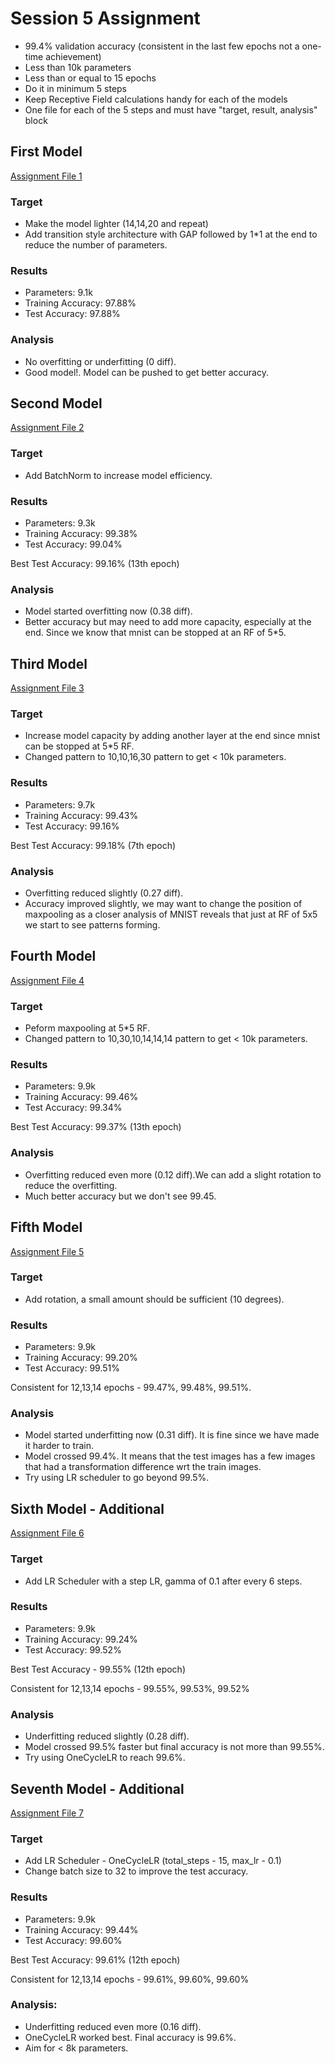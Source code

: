 # Session 5 Assignment

* 99.4% validation accuracy (consistent in the last few epochs not a one-time achievement)
* Less than 10k parameters
* Less than or equal to 15 epochs
* Do it in minimum 5 steps
* Keep Receptive Field calculations handy for each of the models
* One file for each of the 5 steps and must have "target, result, analysis" block

## First Model

[Assignment File 1](https://github.com/sagarigrandhi/EVA4/blob/master/S5/Assignment_5_F1.ipynb)

### Target
* Make the model lighter (14,14,20 and repeat)
* Add transition style architecture with GAP followed by 1*1 at the end to reduce the number of parameters.
 
### Results
* Parameters: 9.1k
* Training Accuracy: 97.88%
* Test Accuracy: 97.88%

### Analysis
* No overfitting or underfitting (0 diff).
* Good model!. Model can be pushed to get better accuracy.

## Second Model

[Assignment File 2](https://github.com/sagarigrandhi/EVA4/blob/master/S5/Assignment_5_F2.ipynb)

### Target
* Add BatchNorm to increase model efficiency.
 
### Results
* Parameters: 9.3k
* Training Accuracy: 99.38%
* Test Accuracy: 99.04%

Best Test Accuracy: 99.16% (13th epoch)

### Analysis
* Model started overfitting now (0.38 diff). 
* Better accuracy but may need to add more capacity, especially at the end. Since we know that mnist can be stopped at an RF of 5*5.

## Third Model

[Assignment File 3](https://github.com/sagarigrandhi/EVA4/blob/master/S5/Assignment_5_F3.ipynb)

### Target
* Increase model capacity by adding another layer at the end since mnist can be stopped at 5*5 RF. 
* Changed pattern to 10,10,16,30 pattern to get < 10k parameters.
 
### Results
* Parameters: 9.7k 
* Training Accuracy: 99.43%
* Test Accuracy: 99.16%

Best Test Accuracy: 99.18% (7th epoch)

### Analysis
* Overfitting reduced slightly (0.27 diff). 
* Accuracy improved slightly, we may want to change the position of maxpooling as a closer analysis of MNIST reveals that just at RF of 5x5 we start to see patterns forming. 

## Fourth Model

[Assignment File 4](https://github.com/sagarigrandhi/EVA4/blob/master/S5/Assignment_5_F4.ipynb)

### Target
* Peform maxpooling at 5*5 RF.
* Changed pattern to 10,30,10,14,14,14 pattern to get < 10k parameters.
 
### Results
* Parameters: 9.9k
* Training Accuracy: 99.46%
* Test Accuracy: 99.34%

Best Test Accuracy: 99.37% (13th epoch)

### Analysis
* Overfitting reduced even more (0.12 diff).We can add a slight rotation to reduce the overfitting.
* Much better accuracy but we don't see 99.45.

## Fifth Model

[Assignment File 5](https://github.com/sagarigrandhi/EVA4/blob/master/S5/Assignment_5_F5.ipynb)

### Target
* Add rotation, a small amount should be sufficient (10 degrees).
 
### Results
* Parameters: 9.9k
* Training Accuracy: 99.20%
* Test Accuracy: 99.51%

Consistent for 12,13,14 epochs - 99.47%, 99.48%, 99.51%.

### Analysis
* Model started underfitting now (0.31 diff). It is fine since we have made it harder to train.
* Model crossed 99.4%. It means that the test images has a few images that had a transformation difference wrt the train images. 
* Try using LR scheduler to go beyond 99.5%.

## Sixth Model - Additional

[Assignment File 6](https://github.com/sagarigrandhi/EVA4/blob/master/S5/Assignment_5_F6.ipynb)

### Target
* Add LR Scheduler with a step LR, gamma of 0.1 after every 6 steps.
 
### Results
* Parameters: 9.9k
* Training Accuracy: 99.24%
* Test Accuracy: 99.52%

Best Test Accuracy - 99.55% (12th epoch)

Consistent for 12,13,14 epochs - 99.55%, 99.53%, 99.52%

### Analysis
* Underfitting reduced slightly (0.28 diff).
* Model crossed 99.5% faster but final accuracy is not more than 99.55%.
* Try using OneCycleLR to reach 99.6%.

## Seventh Model - Additional

[Assignment File 7](https://github.com/sagarigrandhi/EVA4/blob/master/S5/Assignment_5_F7.ipynb)

### Target
* Add LR Scheduler - OneCycleLR (total_steps - 15, max_lr - 0.1)
* Change batch size to 32 to improve the test accuracy.
 
### Results
* Parameters: 9.9k
* Training Accuracy: 99.44%
* Test Accuracy: 99.60%

Best Test Accuracy: 99.61% (12th epoch)

Consistent for 12,13,14 epochs - 99.61%, 99.60%, 99.60%

### Analysis:
* Underfitting reduced even more (0.16 diff).
* OneCycleLR worked best. Final accuracy is 99.6%.
* Aim for < 8k parameters.

